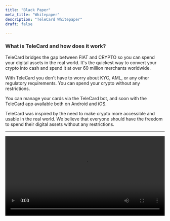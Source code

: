 ```yaml
---
title: "Black Paper"
meta_title: "Whitepaper"
description: "TeleCard Whitepaper"
draft: false

---
```


### What is TeleCard and how does it work?

TeleCard bridges the gap between FIAT and CRYPTO so you can spend your digital assets in the real world. It's the quickest way to convert your crypto into cash and spend it at over 60 million merchants worldwide. 

With TeleCard you don't have to worry about KYC, AML, or any other regulatory requirements. You can spend your crypto without any restrictions. 

You can manage your cards via the TeleCard bot, and soon with the TeleCard app available both on Android and iOS.

TeleCard was inspired by the need to make crypto more accessible and usable in the real world. We believe that everyone should have the freedom to spend their digital assets without any restrictions.


---

<Video width="100%" src="https://files-hosdt.vercel.app/promo2.mp4" autoplay />

---

### We believe in

> Return Power back to people

---

### Card Tiers

| #   |    Tier     |     Deposit fee     |    Limit per month   |
| :-- | :----------: | :----------: | -----------: |
| 1   | Free | 4%  | $400 |
| 2   | Premium | 3%  | $4000 |
| 3   | Platinum | No Fees | Unlimited |

In order to upgrade tiers, you need to hold a certain amount of TeleCard tokens.

---

### FAQ

<Accordion title="Where do I satart?">

We have developed automated Telegram bot that will guide you through the process of getting your TeleCard.

</Accordion>

<Accordion title="Is there support available?">

Simply message our Telegram bot and we will be happy to assist you.

</Accordion>

<Accordion title="Can I see my transactions?">

You will be able to see all your transactions in the TeleCard app.

</Accordion>

<Accordion title="How can I top-up?">

You can top-up your TeleCard via the Telegram bot or TeleCard app.

</Accordion>

<Accordion title="How do you ensure privacy?">

We have adopted TRX (Tron) to ensure privacy and security.

</Accordion>

<Accordion title="Do I need KYC to issue a card?">

No, we do not ask questions. We believe in privacy and freedom.

</Accordion>

<Accordion title="Can I withdraw cash at the ATM?">

Unfortunately, we do not support ATM withdrawals at the moment.

</Accordion>


![image](/images/banner.png)

Blackpaper v1.0 - updated 23/02/2024

For more information, please visit [TeleCard Docs](https://docs.telecard.com)




